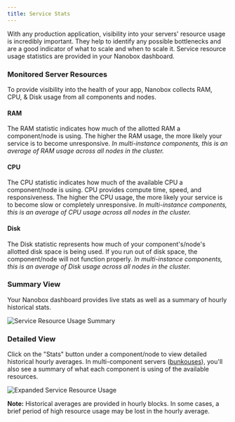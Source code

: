 ```yaml
---
title: Service Stats
---
```


With any production application, visibility into your servers' resource usage is incredibly important. They help to identify any possible bottlenecks and are a good indicator of what to scale and when to scale it. Service resource usage statistics are provided in your Nanobox dashboard.

### Monitored Server Resources
To provide visibility into the health of your app, Nanobox collects RAM, CPU, & Disk usage from all components and nodes.

#### RAM
The RAM statistic indicates how much of the allotted RAM a component/node is using. The higher the RAM usage, the more likely your service is to become unresponsive. *In multi-instance components, this is an average of RAM usage across all nodes in the cluster.*

#### CPU
The CPU statistic indicates how much of the available CPU a component/node is using. CPU provides compute time, speed, and responsiveness. The higher the CPU usage, the more likely your service is to become slow or completely unresponsive. *In multi-instance components, this is an average of CPU usage across all nodes in the cluster.*

#### Disk
The Disk statistic represents how much of your component's/node's allotted disk space is being used. If you run out of disk space, the component/node will not function properly. *In multi-instance components, this is an average of Disk usage across all nodes in the cluster.*

### Summary View
Your Nanobox dashboard provides live stats as well as a summary of hourly historical stats.

![Service Resource Usage Summary](/src-images/service-stats-summary.png)


### Detailed View
Click on the "Stats" button under a component/node to view detailed historical hourly averages. In multi-component servers ([bunkouses](/scaling/bunkhouse/)), you'll also see a summary of what each component is using of the available resources.

![Expanded Service Resource Usage](/src-images/service-stats-expanded.png)

**Note:** Historical averages are provided in hourly blocks. In some cases, a brief period of high resource usage may be lost in the hourly average.
